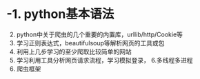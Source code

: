 # -1. python基本语法
2. python中关于爬虫的几个重要的内置库，urllib/http/Cookie等
3. 学习正则表达式，beautifulsoup等解析网页的工具或包
4. 利用上几步学习的至少爬取比较简单的网站
5. 学习利用工具分析网页请求流程，学习模拟登录，
6.多线程多进程
7. 爬虫框架
